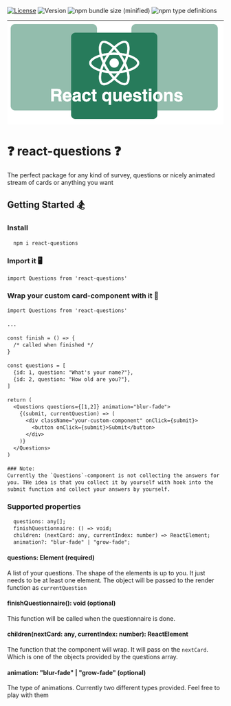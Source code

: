 [![License](https://img.shields.io/npm/l/react-questions.svg?style=flat-square)](http://opensource.org/licenses/MIT)
![Version](https://img.shields.io/npm/v/react-questions.svg?style=flat-square)
![npm bundle size (minified)](https://img.shields.io/bundlephobia/min/react-questions.svg?style=flat-square)
![npm type definitions](https://img.shields.io/npm/types/react-questions.svg?style=flat-square)

![](logo.png) 

# ❓ react-questions ❓

The perfect package for any kind of survey, questions or nicely animated stream of cards or anything you want

## Getting Started 🏂
### Install
```
  npm i react-questions
```

### Import it 🖥️
```
import Questions from 'react-questions'
```

### Wrap your custom card-component with it 🔑

```
import Questions from 'react-questions'

...

const finish = () => {
  /* called when finished */
}

const questions = [
  {id: 1, question: "What's your name?"},
  {id: 2, question: "How old are you?"},
]

return (
  <Questions questions={[1,2]} animation="blur-fade">
    {(submit, currentQuestion) => (
      <div className="your-custom-component" onClick={submit}>
        <button onClick={submit}>Submit</button>
      </div>
    )}
  </Questions>
)

### Note: 
Currently the `Questions`-component is not collecting the answers for you. THe idea is that you collect it by yourself with hook into the submit function and collect your answers by yourself.

```

### Supported properties
```
  questions: any[];
  finishQuestionnaire: () => void;
  children: (nextCard: any, currentIndex: number) => ReactElement;
  animation?: "blur-fade" | "grow-fade";
```

#### questions: Element (required)
A list of your questions. The shape of the elements is up to you. It just needs to be at least one element. The object will be passed to the render function as `currentQuestion`

#### finishQuestionnaire(): void (optional)
This function will be called when the questionnaire is done.

#### children(nextCard: any, currentIndex: number): ReactElement
The function that the component will wrap. It will pass on the `nextCard`. Which is one of the objects provided by the questions array.

#### animation: "blur-fade" | "grow-fade" (optional)
The type of animations. Currently two different types provided. 
Feel free to play with them 


